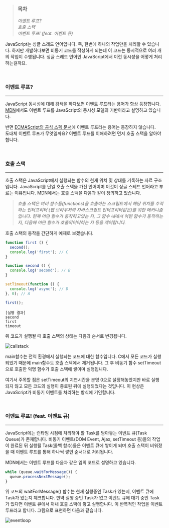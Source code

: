 
> ### 목차
>*이벤트 루프?*  
>*호출 스택*  
>*이벤트 루프! (feat. 이벤트 큐)*  

JavaScript는 싱글 스레드 언어입니다. 즉, 한번에 하나의 작업만을 처리할 수 있습니다.
하지만 개발하다보면 비동기 코드를 작성하게 되는데 이 코드는 동시적으로 여러 개의 작업이 수행됩니다. 싱글 스레드 언어인 JavaScript에서 이런 동시성을 어떻게 처리하는걸까요.

<br/>

### 이벤트 루프?
***
JavaScript 동시성에 대해 검색을 하다보면 이벤트 루프라는 용어가 항상 등장합니다.  
[MDN](https://developer.mozilla.org/en-US/docs/Web/JavaScript/EventLoop)에서도 이벤트 루프를 JavaScript의 동시성 모델의 기반이라고 설명하고 있습니다.

반면 [ECMAScript의 공식 스펙 문서](https://www.ecma-international.org/ecma-262/10.0/index.html)에 이벤트 루프라는 용어는 등장하지 않습니다.  
도대체 이벤트 루프가 무엇일까요? 이벤트 루프를 이해하려면 먼저 호출 스택을 알아야 합니다.

<br/>

### 호출 스택
***
호출 스택은 JavaScript에서 실행되는 함수의 현재 위치 및 상태를 기록하는 자료 구조입니다.
JavaScript를 단일 호출 스택을 가진 언어이며 이것이 싱글 스레드 언어라고 부르는 이유입니다.
MDN에서는 호출 스택을 다음과 같이 정의하고 있습니다.
> *호출 스택은 여러 함수들(functions)을 호출하는 스크립트에서 해당 위치를 추적하는 인터프리터 (웹 브라우저의 자바스크립트 인터프리터같은)를 위한 메커니즘입니다. 현재 어떤 함수가 동작하고있는 지, 그 함수 내에서 어떤 함수가 동작하는 지, 다음에 어떤 함수가 호출되어야하는 지 등을 제어합니다.*

호출 스택의 동작을 간단하게 예제로 보겠습니다.
```javascript
function first () {
  second();
  console.log('first'); // C
}

function second () {
  console.log('second'); // B
}

setTimeout(function () {
  console.log('async'); // D
}, 0); // A

first();
```
```
[실행 결과]
second
first
timeout
```
위 코드가 실행될 때 호출 스택의 상태는 다음과 순서로 변경됩니다.

![callstack](https://user-images.githubusercontent.com/48500660/66096893-6367ff00-e5d7-11e9-9b33-dbae81d84a1b.png)


main함수는 전역 환경에서 실행되는 코드에 대한 함수입니다.
C에서 모든 코드가 실행되었기 때문에 main함수도 호출 스택에서 제거됩니다.
그 후 비동기 함수 setTimeout으로 호출한 익명 함수가 호출 스택에 쌓이며 실행됩니다.

여기서 주목할 점은 setTimeout의 지연시간을 분명 0으로 설정해놓았지만 바로 실행되지 않고 모든 코드의 실행이 종료된 뒤에 실행되었다는 것입니다. 이 현상은 JavaScript가 비동기 이벤트를 처리하는 방식에 기인합니다.

<br/>

### 이벤트 루프! (feat. 이벤트 큐)
***
JavaScript에는 런타임 시점에 처리해야 할 Task를 담아놓는 이벤트 큐(Task Queue)가 존재합니다.
비동기 이벤트(DOM Event, Ajax, setTimeout 등)들의 작업이 완료된 뒤 실행될 Task(콜백 함수)들은 이벤트 큐에 쌓이게 되며 호출 스택이 비워졌을 때 이벤트 루프를 통해 하나씩 쌓인 순서대로 처리됩니다.

MDN에서는 이벤트 루프를 다음과 같은 임의 코드로 설명하고 있습니다.
```javascript
while (queue.waitForMessage()) {
  queue.processNextMessage();
}
```
위 코드의 waitForMessage() 함수는 현재 실행중인 Task가 있는지, 이벤트 큐에 Task가 있는지 체크합니다. 만약 실행 중인 Task가 없고 이벤트 큐에 대기 중인 Task가 있다면 이벤트 큐에서 꺼내 호출 스택에 쌓고 실행합니다. 이 반복적인 작업을 이벤트 루프라고 합니다. 그림으로 표현하면 다음과 같습니다.

![eventloop](https://user-images.githubusercontent.com/48500660/66096899-67941c80-e5d7-11e9-8f7c-175788e29327.png)

